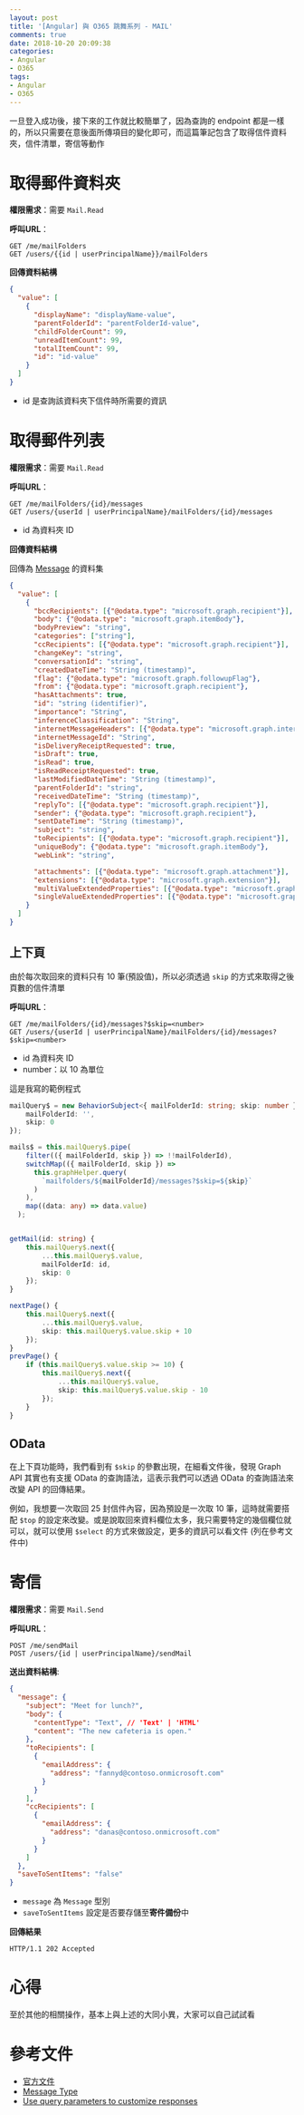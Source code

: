 ```yaml
---
layout: post
title: '[Angular] 與 O365 跳舞系列 - MAIL'
comments: true
date: 2018-10-20 20:09:38
categories:
- Angular
- O365
tags:
- Angular
- O365
---
```


一旦登入成功後，接下來的工作就比較簡單了，因為查詢的 endpoint 都是一樣的，所以只需要在意後面所傳項目的變化即可，而這篇筆記包含了取得信件資料夾，信件清單，寄信等動作

<!-- more -->

# 取得郵件資料夾

**權限需求**：需要 `Mail.Read`

**呼叫URL**：

```
GET /me/mailFolders
GET /users/{{id | userPrincipalName}}/mailFolders
```

**回傳資料結構**

```json
{
  "value": [
    {
      "displayName": "displayName-value",
      "parentFolderId": "parentFolderId-value",
      "childFolderCount": 99,
      "unreadItemCount": 99,
      "totalItemCount": 99,
      "id": "id-value"
    }
  ]
}
```

* id 是查詢該資料夾下信件時所需要的資訊



# 取得郵件列表

**權限需求**：需要 `Mail.Read`

**呼叫URL**：

```
GET /me/mailFolders/{id}/messages
GET /users/{userId | userPrincipalName}/mailFolders/{id}/messages
```

* id 為資料夾 ID

**回傳資料結構**

回傳為 [Message](https://developer.microsoft.com/en-us/graph/docs/api-reference/v1.0/resources/message) 的資料集

```json
{
  "value": [
    {
      "bccRecipients": [{"@odata.type": "microsoft.graph.recipient"}],
      "body": {"@odata.type": "microsoft.graph.itemBody"},
      "bodyPreview": "string",
      "categories": ["string"],
      "ccRecipients": [{"@odata.type": "microsoft.graph.recipient"}],
      "changeKey": "string",
      "conversationId": "string",
      "createdDateTime": "String (timestamp)",
      "flag": {"@odata.type": "microsoft.graph.followupFlag"},
      "from": {"@odata.type": "microsoft.graph.recipient"},
      "hasAttachments": true,
      "id": "string (identifier)",
      "importance": "String",
      "inferenceClassification": "String",
      "internetMessageHeaders": [{"@odata.type": "microsoft.graph.internetMessageHeader"}],
      "internetMessageId": "String",
      "isDeliveryReceiptRequested": true,
      "isDraft": true,
      "isRead": true,
      "isReadReceiptRequested": true,
      "lastModifiedDateTime": "String (timestamp)",
      "parentFolderId": "string",
      "receivedDateTime": "String (timestamp)",
      "replyTo": [{"@odata.type": "microsoft.graph.recipient"}],
      "sender": {"@odata.type": "microsoft.graph.recipient"},
      "sentDateTime": "String (timestamp)",
      "subject": "string",
      "toRecipients": [{"@odata.type": "microsoft.graph.recipient"}],
      "uniqueBody": {"@odata.type": "microsoft.graph.itemBody"},
      "webLink": "string",

      "attachments": [{"@odata.type": "microsoft.graph.attachment"}],
      "extensions": [{"@odata.type": "microsoft.graph.extension"}],
      "multiValueExtendedProperties": [{"@odata.type": "microsoft.graph.multiValueLegacyExtendedProperty"}],
      "singleValueExtendedProperties": [{"@odata.type": "microsoft.graph.singleValueLegacyExtendedProperty"}]
    }
  ]
}
```



## 上下頁

由於每次取回來的資料只有 10 筆(預設值)，所以必須透過 `skip` 的方式來取得之後頁數的信件清單

**呼叫URL**：

```
GET /me/mailFolders/{id}/messages?$skip=<number>
GET /users/{userId | userPrincipalName}/mailFolders/{id}/messages?$skip=<number>
```

- id 為資料夾 ID
- number：以 10 為單位

這是我寫的範例程式

```typescript
mailQuery$ = new BehaviorSubject<{ mailFolderId: string; skip: number }>({
    mailFolderId: '',
    skip: 0
}); 

mails$ = this.mailQuery$.pipe(
    filter(({ mailFolderId, skip }) => !!mailFolderId),
    switchMap(({ mailFolderId, skip }) =>
      this.graphHelper.query(
        `mailfolders/${mailFolderId}/messages?$skip=${skip}`
      )
    ),
    map((data: any) => data.value)
  );


getMail(id: string) {
    this.mailQuery$.next({
        ...this.mailQuery$.value,
        mailFolderId: id,
        skip: 0
    });
}

nextPage() {
    this.mailQuery$.next({
        ...this.mailQuery$.value,
        skip: this.mailQuery$.value.skip + 10
    });
}
prevPage() {
    if (this.mailQuery$.value.skip >= 10) {
        this.mailQuery$.next({
            ...this.mailQuery$.value,
            skip: this.mailQuery$.value.skip - 10
        });
    }
}
```



## OData

在上下頁功能時，我們看到有 `$skip` 的參數出現，在細看文件後，發現 Graph API 其實也有支援 OData 的查詢語法，這表示我們可以透過 OData 的查詢語法來改變 API 的回傳結果。

例如，我想要一次取回 25 封信件內容，因為預設是一次取 10 筆，這時就需要搭配 `$top` 的設定來改變。或是說取回來資料欄位太多，我只需要特定的幾個欄位就可以，就可以使用 `$select` 的方式來做設定，更多的資訊可以看文件 (列在參考文件中)

# 寄信

**權限需求**：需要 `Mail.Send`

**呼叫URL**：

```
POST /me/sendMail
POST /users/{id | userPrincipalName}/sendMail
```

**送出資料結構**:

```json
{
  "message": {
    "subject": "Meet for lunch?",
    "body": {
      "contentType": "Text", // 'Text' | 'HTML'
      "content": "The new cafeteria is open."
    },
    "toRecipients": [
      {
        "emailAddress": {
          "address": "fannyd@contoso.onmicrosoft.com"
        }
      }
    ],
    "ccRecipients": [
      {
        "emailAddress": {
          "address": "danas@contoso.onmicrosoft.com"
        }
      }
    ]
  },
  "saveToSentItems": "false"
}
```

* `message` 為 `Message` 型別
* `saveToSentItems` 設定是否要存儲至**寄件備份**中

**回傳結果**

```
HTTP/1.1 202 Accepted
```



# 心得

至於其他的相關操作，基本上與上述的大同小異，大家可以自己試試看



# 參考文件

* [官方文件](https://developer.microsoft.com/en-us/graph/docs/api-reference/v1.0/resources/message)
* [Message Type](https://developer.microsoft.com/en-us/graph/docs/api-reference/v1.0/resources/message)
* [Use query parameters to customize responses](https://developer.microsoft.com/en-us/graph/docs/concepts/query_parameters)






